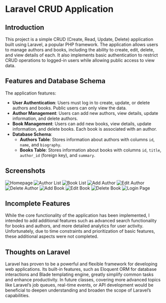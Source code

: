 # Laravel CRUD Application

## Introduction
This project is a simple CRUD (Create, Read, Update, Delete) application built using Laravel, a popular PHP framework. The application allows users to manage authors and books, including the ability to create, edit, delete, and view details of each. It also implements basic authentication to restrict CRUD operations to logged-in users while allowing public access to view data.

## Features and Database Schema
The application features:
- **User Authentication**: Users must log in to create, update, or delete authors and books. Public users can only view the data.
- **Author Management**: Users can add new authors, view details, update information, and delete authors.
- **Book Management**: Users can add new books, view details, update information, and delete books. Each book is associated with an author.
- **Database Schema**:
  - **Authors Table**: Stores information about authors with columns `id`, `name`, and `biography`.
  - **Books Table**: Stores information about books with columns `id`, `title`, `author_id` (foreign key), and `summary`.

## Screenshots
![Homepage](path_to_screenshot_1.png)
![Author List](path_to_screenshot_2.png)
![Book List](path_to_screenshot_3.png)
![Add Author](path_to_screenshot_4.png)
![Edit Author](path_to_screenshot_5.png)
![Delete Author](path_to_screenshot_6.png)
![Add Book](path_to_screenshot_7.png)
![Edit Book](path_to_screenshot_8.png)
![Delete Book](path_to_screenshot_9.png)
![Login Page](path_to_screenshot_10.png)

## Incomplete Features
While the core functionality of the application has been implemented, I intended to add additional features such as advanced search functionality for books and authors, and more detailed analytics for user activity. Unfortunately, due to time constraints and prioritization of basic features, these additional aspects were not completed. 

## Thoughts on Laravel
Laravel has proven to be a powerful and flexible framework for developing web applications. Its built-in features, such as Eloquent ORM for database interactions and Blade templating engine, greatly simplify common tasks and enhance productivity. In future classes, covering more advanced topics like Laravel’s job queues, real-time events, or API development would be beneficial to deepen understanding and broaden the scope of Laravel’s capabilities.

